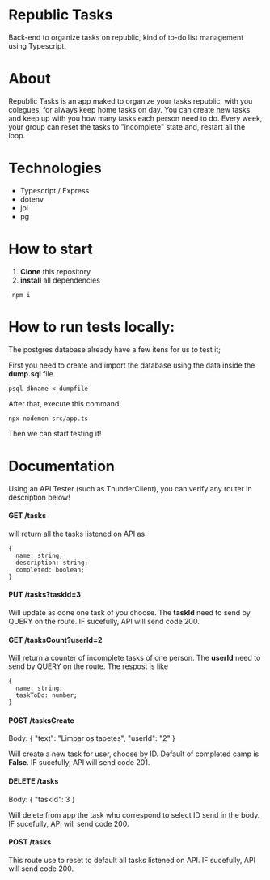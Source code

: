 # Republic Tasks

Back-end to organize tasks on republic, kind of to-do list management using Typescript.

# About

Republic Tasks is an app maked to organize your tasks republic, with you colegues, for always keep home tasks on day.
You can create new tasks and keep up with you how many tasks each person need to do. 
Every week, your group can reset the tasks to "incomplete" state and, restart all the loop.

# Technologies

- Typescript / Express
- dotenv
- joi
- pg

# How to start
1. **Clone** this repository
2. **install** all dependencies

```http
 npm i
 ```
# How to run tests locally:

The postgres database already have a few itens for us to test it;

First you need to create and import the database using the data inside the **dump.sql** file.

```http
psql dbname < dumpfile
```

After that, execute this command:

```http
npx nodemon src/app.ts
```

Then we can start testing it!
# Documentation

Using an API Tester (such as ThunderClient), you can verify any router in description below!

#### GET /tasks

will return all the tasks listened on API as

```http
{
  name: string;
  description: string;
  completed: boolean;
}
```

#### PUT /tasks?taskId=3

Will update as done one task of you choose. The **taskId** need to send by QUERY on the route.
IF sucefully, API will send code 200.

#### GET /tasksCount?userId=2

Will return a counter of incomplete tasks of one person. The **userId** need to send by QUERY on the route. The respost is like

```http
{
  name: string;
  taskToDo: number;
}
```

#### POST /tasksCreate

Body: { "text": "Limpar os tapetes", "userId": "2" }

Will create a new task for user, choose by ID. Default of completed camp is **False**.
IF sucefully, API will send code 201. 

#### DELETE /tasks

Body: { "taskId": 3 }

Will delete from app the task who correspond to select ID send in the body.
IF sucefully, API will send code 200.

#### POST /tasks

This route use to reset to default all tasks listened on API.
IF sucefully, API will send code 200.
